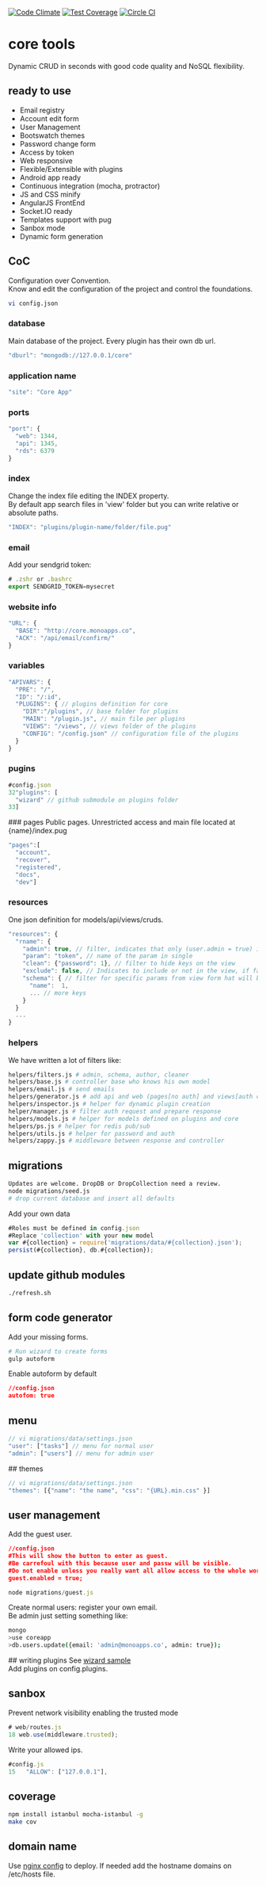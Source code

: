 [![Code Climate](https://codeclimate.com/github/MoNoApps/core/badges/gpa.svg)](https://codeclimate.com/github/MoNoApps/core)
[![Test Coverage](https://codeclimate.com/github/MoNoApps/core/badges/coverage.svg)](https://codeclimate.com/github/MoNoApps/core/coverage)
[![Circle CI](https://circleci.com/gh/MoNoApps/core.svg?style=svg)](https://circleci.com/gh/monoapps/core)

# core tools
Dynamic CRUD in seconds with good code quality and NoSQL flexibility.
## ready to use
- Email registry
- Account edit form
- User Management
- Bootswatch themes
- Password change form
- Access by token
- Web responsive
- Flexible/Extensible with plugins
- Android app ready
- Continuous integration (mocha, protractor)
- JS and CSS minify
- AngularJS FrontEnd
- Socket.IO ready
- Templates support with pug
- Sanbox mode
- Dynamic form generation

## CoC
Configuration over Convention.<br>
Know and edit the configuration of the project and control the foundations.
````sh
vi config.json
````
### database
Main database of the project. Every plugin has their own db url.
````js
"dburl": "mongodb://127.0.0.1/core"
````
### application name
````js
"site": "Core App"
````
### ports
````js
"port": {
  "web": 1344,
  "api": 1345,
  "rds": 6379
}
````
### index
Change the index file editing the INDEX property.<br>
By default app search files in 'view' folder but you can write relative or absolute paths.
````js
"INDEX": "plugins/plugin-name/folder/file.pug"
````
### email
Add your sendgrid token:
````js
# .zshr or .bashrc
export SENDGRID_TOKEN=mysecret
````
### website info
````js
"URL": {
  "BASE": "http://core.monoapps.co",
  "ACK": "/api/email/confirm/"
}
````
### variables
````js
"APIVARS": {
  "PRE": "/",
  "ID": "/:id",
  "PLUGINS": { // plugins definition for core
    "DIR":"/plugins", // base folder for plugins
    "MAIN": "/plugin.js", // main file per plugins
    "VIEWS": "/views", // views folder of the plugins
    "CONFIG": "/config.json" // configuration file of the plugins
  }
}
````
### pugins

````js
#config.json
32"plugins": [
  "wizard" // github submodule on plugins folder
33]
````

### pages
Public pages. Unrestricted access and main file located at {name}/index.pug
````js
"pages":[
  "account",
  "recover",
  "registered",
  "docs",
  "dev"]
````
### resources
One json definition for models/api/views/cruds.
````js
"resources": {
  "rname": {
    "admin": true, // filter, indicates that only (user.admin = true) is able to access this info
    "param": "token", // name of the param in single
    "clean": {"password": 1}, // filter to hide keys on the view
    "exclude": false, // Indicates to include or not in the view, if false the model can be access but without api or web routes
    "schema": { // filter for specific params from view form hat will be accepted
      "name":  1,
      ... // more keys
    }
  }
  ...
}
````
### helpers
We have written a lot of filters like:
````sh
helpers/filters.js # admin, schema, author, cleaner
helpers/base.js # controller base who knows his own model
helpers/email.js # send emails
helpers/generator.js # add api and web (pages[no auth] and views[auth crud view])
helpers/inspector.js # helper for dynamic plugin creation
helper/manager.js # filter auth request and prepare response
helpers/models.js # helper for models defined on plugins and core
helpers/ps.js # helper for redis pub/sub
helpers/utils.js # helper for password and auth
helpers/zappy.js # middleware between response and controller
````

## migrations
`````sh
Updates are welcome. DropDB or DropCollection need a review.
node migrations/seed.js
# drop current database and insert all defaults
`````
Add your own data
````js
#Roles must be defined in config.json
#Replace 'collection' with your new model
var #{collection} = require('migrations/data/#{collection}.json');
persist(#{collection}, db.#{collection});
````

## update github modules
````sh
./refresh.sh
````

## form code generator
Add your missing forms.
````sh
# Run wizard to create forms
gulp autoform
````

Enable autoform by default
````json
//config.json
autofom: true
````

## menu
````js
// vi migrations/data/settings.json
"user": ["tasks"] // menu for normal user
"admin": ["users"] // menu for admin user
````

## themes
````js
// vi migrations/data/settings.json
"themes": [{"name": "the name", "css": "{URL}.min.css" }]
````

## user management
Add the guest user.

````json
//config.json
#This will show the button to enter as guest.
#Be carrefoul with this because user and passw will be visible.
#Do not enable unless you really want all allow access to the whole world.
guest.enabled = true;
````
````js
node migrations/guest.js
````
Create normal users: register your own email.</br>
Be admin just setting something like:
````sh
mongo
>use coreapp
>db.users.update({email: 'admin@monoapps.co', admin: true});
````

## writing plugins
See [wizard sample](https://github.com/MoNoApps/wizard)<br>
Add plugins on config.plugins.

## sanbox
Prevent network visibility enabling the trusted mode

````js
# web/routes.js
18 web.use(middleware.trusted);
````
Write your allowed ips.
````js
#config.js
15   "ALLOW": ["127.0.0.1"],
````

## coverage
````sh
npm install istanbul mocha-istanbul -g
make cov
````

## domain name
Use [nginx config](core.conf) to deploy. If needed add the hostname domains on /etc/hosts file.
